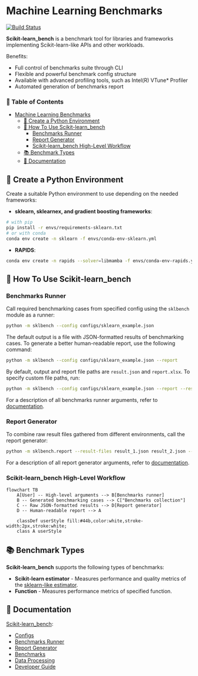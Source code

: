 # Machine Learning Benchmarks

[![Build Status](https://dev.azure.com/daal/scikit-learn_bench/_apis/build/status/IntelPython.scikit-learn_bench?branchName=main)](https://dev.azure.com/daal/scikit-learn_bench/_build/latest?definitionId=8&branchName=main)

**Scikit-learn_bench** is a benchmark tool for libraries and frameworks implementing Scikit-learn-like APIs and other workloads.

Benefits:
- Full control of benchmarks suite through CLI
- Flexible and powerful benchmark config structure
- Available with advanced profiling tools, such as Intel(R) VTune* Profiler
- Automated generation of benchmarks report

### 📜 Table of Contents

- [Machine Learning Benchmarks](#machine-learning-benchmarks)
  - [🔧 Create a Python Environment](#-create-a-python-environment)
  - [🚀 How To Use Scikit-learn\_bench](#-how-to-use-scikit-learn_bench)
    - [Benchmarks Runner](#benchmarks-runner)
    - [Report Generator](#report-generator)
    - [Scikit-learn\_bench High-Level Workflow](#scikit-learn_bench-high-level-workflow)
  - [📚 Benchmark Types](#-benchmark-types)
  - [📑 Documentation](#-documentation)

## 🔧 Create a Python Environment

Create a suitable Python environment to use depending on the needed frameworks:

- **sklearn, sklearnex, and gradient boosting frameworks**:

```bash
# with pip
pip install -r envs/requirements-sklearn.txt
# or with conda
conda env create -n sklearn -f envs/conda-env-sklearn.yml
```

- **RAPIDS**:

```bash
conda env create -n rapids --solver=libmamba -f envs/conda-env-rapids.yml
```

## 🚀 How To Use Scikit-learn_bench

### Benchmarks Runner

Call required benchmarking cases from specified config using the `sklbench` module as a runner:

```bash
python -m sklbench --config configs/sklearn_example.json
```

The default output is a file with JSON-formatted results of benchmarking cases. To generate a better human-readable report, use the following command:

```bash
python -m sklbench --config configs/sklearn_example.json --report
```

By default, output and report file paths are `result.json` and `report.xlsx`. To specify custom file paths, run:

```bash
python -m sklbench --config configs/sklearn_example.json --report --result-file result_example.json --report-file report_example.xlsx
```

For a description of all benchmarks runner arguments, refer to [documentation](sklbench/runner/README.md#arguments).

### Report Generator

To combine raw result files gathered from different environments, call the report generator:

```bash
python -m sklbench.report --result-files result_1.json result_2.json --report-file report_example.xlsx
```

For a description of all report generator arguments, refer to [documentation](sklbench/report/README.md#arguments).

### Scikit-learn_bench High-Level Workflow

```mermaid
flowchart TB
    A[User] -- High-level arguments --> B[Benchmarks runner]
    B -- Generated benchmarking cases --> C["Benchmarks collection"]
    C -- Raw JSON-formatted results --> D[Report generator]
    D -- Human-readable report --> A

    classDef userStyle fill:#44b,color:white,stroke-width:2px,stroke:white;
    class A userStyle
```

## 📚 Benchmark Types

**Scikit-learn_bench** supports the following types of benchmarks:

 - **Scikit-learn estimator** - Measures performance and quality metrics of the [sklearn-like estimator](https://scikit-learn.org/stable/glossary.html#term-estimator).
 - **Function** - Measures performance metrics of specified function.

## 📑 Documentation
[Scikit-learn_bench](README.md):
- [Configs](configs/README.md)
- [Benchmarks Runner](sklbench/runner/README.md)
- [Report Generator](sklbench/report/README.md)
- [Benchmarks](sklbench/benchmarks/README.md)
- [Data Processing](sklbench/datasets/README.md)
- [Developer Guide](docs/README.md)
